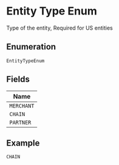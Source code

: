 
# Entity Type Enum

Type of the entity, Required for US entities

## Enumeration

`EntityTypeEnum`

## Fields

| Name |
|  --- |
| `MERCHANT` |
| `CHAIN` |
| `PARTNER` |

## Example

```
CHAIN
```

